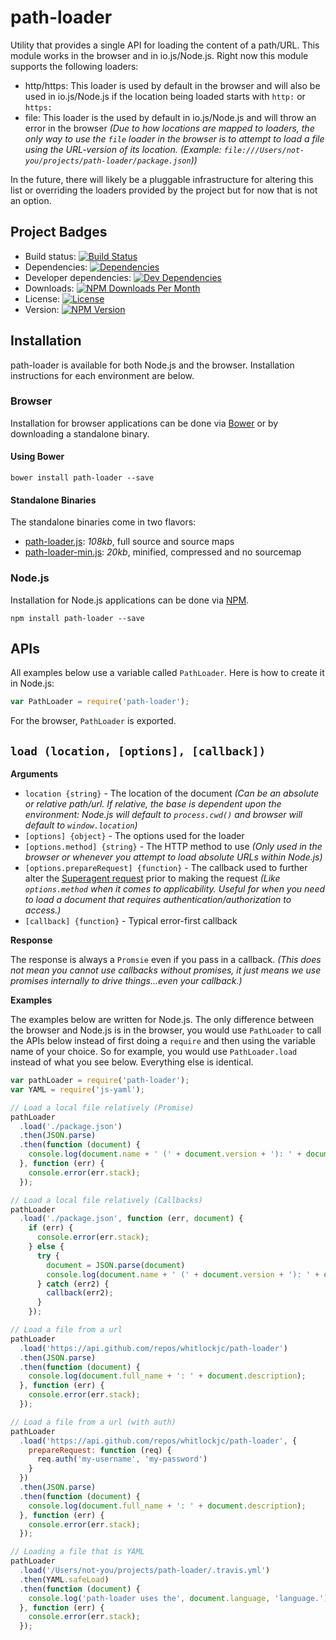 # path-loader

Utility that provides a single API for loading the content of a path/URL.  This module works in the browser and in
io.js/Node.js.  Right now this module supports the following loaders:

* http/https: This loader is used by default in the browser and will also be used in io.js/Node.js if the location being
loaded starts with `http:` or `https:`
* file: This loader is the used by default in io.js/Node.js and will throw an error in the browser _(Due to how
locations are mapped to loaders, the only way to use the `file` loader in the browser is to attempt to load a file using
the URL-version of its location.  (Example: `file:///Users/not-you/projects/path-loader/package.json`))_

In the future, there will likely be a pluggable infrastructure for altering this list or overriding the loaders provided
by the project but for now that is not an option.

## Project Badges

* Build status: [![Build Status](https://travis-ci.org/whitlockjc/path-loader.svg)](https://travis-ci.org/whitlockjc/path-loader)
* Dependencies: [![Dependencies](https://david-dm.org/whitlockjc/path-loader.svg)](https://david-dm.org/whitlockjc/path-loader)
* Developer dependencies: [![Dev Dependencies](https://david-dm.org/whitlockjc/path-loader/dev-status.svg)](https://david-dm.org/whitlockjc/path-loader#info=devDependencies&view=table)
* Downloads: [![NPM Downloads Per Month](http://img.shields.io/npm/dm/path-loader.svg)](https://www.npmjs.org/package/path-loader)
* License: [![License](http://img.shields.io/npm/l/path-loader.svg)](https://github.com/whitlockjc/path-loader/blob/master/LICENSE)
* Version: [![NPM Version](http://img.shields.io/npm/v/path-loader.svg)](https://www.npmjs.org/package/path-loader)

## Installation

path-loader is available for both Node.js and the browser.  Installation instructions for each environment are below.

### Browser

Installation for browser applications can be done via [Bower][bower] or by downloading a standalone binary.

#### Using Bower

```
bower install path-loader --save
```

#### Standalone Binaries

The standalone binaries come in two flavors:

* [path-loader.js](https://raw.github.com/whitlockjc/path-loader/master/browser/path-loader.js): _108kb_, full source  and source maps
* [path-loader-min.js](https://raw.github.com/whitlockjc/path-loader/master/browser/path-loader-min.js): _20kb_, minified, compressed and no sourcemap

### Node.js

Installation for Node.js applications can be done via [NPM][npm].

```
npm install path-loader --save
```

## APIs

All examples below use a variable called `PathLoader`.  Here is how to create it in Node.js:

```js
var PathLoader = require('path-loader');
```

For the browser, `PathLoader` is exported.

## `load (location, [options], [callback])`

**Arguments**

* `location {string}` - The location of the document _(Can be an absolute or relative path/url.  If relative, the base
is dependent upon the environment: Node.js will default to `process.cwd()` and browser will default to
`window.location`)_
* `[options] {object}` - The options used for the loader
* `[options.method] {string}` - The HTTP method to use _(Only used in the browser or whenever you attempt to load
absolute URLs within Node.js)_
* `[options.prepareRequest] {function}` - The callback used to further alter the [Superagent request][superagent] prior
to making the request _(Like `options.method` when it comes to applicability.  Useful for when you need to load a
document that requires authentication/authorization to access.)_
* `[callback] {function}` - Typical error-first callback

**Response**

The response is always a `Promsie` even if you pass in a callback.  _(This does not mean you cannot use callbacks
without promises, it just means we use promises internally to drive things...even your callback.)_

**Examples**

The examples below are written for Node.js.  The only difference between the browser and Node.js is in the browser, you
would use `PathLoader` to call the APIs below instead of first doing a `require` and then using the variable name of
your choice.  So for example, you would use `PathLoader.load` instead of what you see below.  Everything else is
identical.

```js
var pathLoader = require('path-loader');
var YAML = require('js-yaml');

// Load a local file relatively (Promise)
pathLoader
  .load('./package.json')
  .then(JSON.parse)
  .then(function (document) {
    console.log(document.name + ' (' + document.version + '): ' + document.description);
  }, function (err) {
    console.error(err.stack);
  });

// Load a local file relatively (Callbacks)
pathLoader
  .load('./package.json', function (err, document) {
    if (err) {
      console.error(err.stack);
    } else {
      try {
        document = JSON.parse(document)
        console.log(document.name + ' (' + document.version + '): ' + document.description);
      } catch (err2) {
        callback(err2);
      }
    });

// Load a file from a url
pathLoader
  .load('https://api.github.com/repos/whitlockjc/path-loader')
  .then(JSON.parse)
  .then(function (document) {
    console.log(document.full_name + ': ' + document.description);
  }, function (err) {
    console.error(err.stack);
  });

// Load a file from a url (with auth)
pathLoader
  .load('https://api.github.com/repos/whitlockjc/path-loader', {
    prepareRequest: function (req) {
      req.auth('my-username', 'my-password')
    }
  })
  .then(JSON.parse)
  .then(function (document) {
    console.log(document.full_name + ': ' + document.description);
  }, function (err) {
    console.error(err.stack);
  });

// Loading a file that is YAML
pathLoader
  .load('/Users/not-you/projects/path-loader/.travis.yml')
  .then(YAML.safeLoad)
  .then(function (document) {
    console.log('path-loader uses the', document.language, 'language.');
  }, function (err) {
    console.error(err.stack);
  });

```

[bower]: http://bower.io/
[npm]: https://www.npmjs.com/
[superagent]: http://visionmedia.github.io/superagent/
